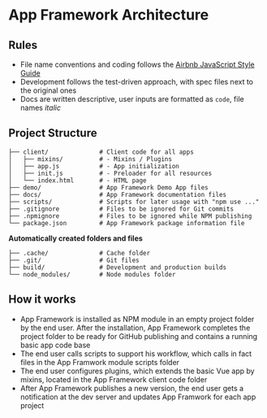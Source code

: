 # App Framework Architecture

## Rules

- File name conventions and coding follows the [Airbnb JavaScript Style Guide](https://github.com/airbnb/javascript#airbnb-javascript-style-guide-)
- Development follows the test-driven approach, with spec files next to the original ones
- Docs are written descriptive, user inputs are formatted as `code`, file names *italic*

## Project Structure

```
├── client/              # Client code for all apps
│   ├── mixins/          # - Mixins / Plugins
│   ├── app.js           # - App initialization
│   ├── init.js          # - Preloader for all resources
│   └── index.html       # - HTML page
├── demo/                # App Framework Demo App files
├── docs/                # App Framework documentation files
├── scripts/             # Scripts for later usage with "npm use ..."
├── .gitignore           # Files to be ignored for Git commits
├── .npmignore           # Files to be ignored while NPM publishing
└── package.json         # App Framework package information file
```

**Automatically created folders and files**

```
├── .cache/              # Cache folder
├── .git/                # Git files
├── build/               # Development and production builds
└── node_modules/        # Node modules folder
```

## How it works

- App Framework is installed as NPM module in an empty project folder by the end user. After the installation, App Framework completes the project folder to be ready for GitHub publishing and contains a running basic app code base
- The end user calls scripts to support his workflow, which calls in fact files in the App Framwork module scripts folder
- The end user configures plugins, which extends the basic Vue app by mixins, located in the App Framework client code folder
- After App Framework publishes a new version, the end user gets a notification at the dev server and updates App Framwork for each app project
